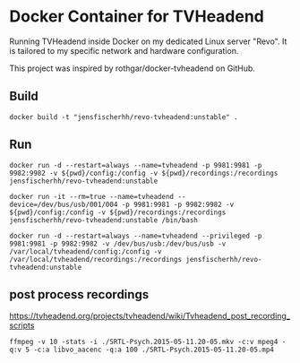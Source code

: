 # Docker Container for TVHeadend

Running TVHeadend inside Docker on my dedicated Linux server "Revo". 
It is tailored to my specific network and hardware configuration.

This project was inspired by rothgar/docker-tvheadend on GitHub.

## Build

	docker build -t "jensfischerhh/revo-tvheadend:unstable" .

## Run

    docker run -d --restart=always --name=tvheadend -p 9981:9981 -p 9982:9982 -v ${pwd}/config:/config -v ${pwd}/recordings:/recordings jensfischerhh/revo-tvheadend:unstable

    docker run -it --rm=true --name=tvheadend --device=/dev/bus/usb/001/004 -p 9981:9981 -p 9982:9982 -v ${pwd}/config:/config -v ${pwd}/recordings:/recordings jensfischerhh/revo-tvheadend:unstable /bin/bash

    docker run -d --restart=always --name=tvheadend --privileged -p 9981:9981 -p 9982:9982 -v /dev/bus/usb:/dev/bus/usb -v /var/local/tvheadend/config:/config -v /var/local/tvheadend/recordings:/recordings jensfischerhh/revo-tvheadend:unstable

## post process recordings

https://tvheadend.org/projects/tvheadend/wiki/Tvheadend_post_recording_scripts

    ffmpeg -v 10 -stats -i ./SRTL-Psych.2015-05-11.20-05.mkv -c:v mpeg4 -q:v 5 -c:a libvo_aacenc -q:a 100 ./SRTL-Psych.2015-05-11.20-05.mp4
